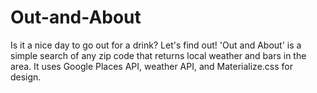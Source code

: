 # Out-and-About
Is it a nice day to go out for a drink? Let's find out! 'Out and About' is a simple search of any zip code that returns local weather and bars in the area. It uses Google Places API, weather API, and Materialize.css for design.
